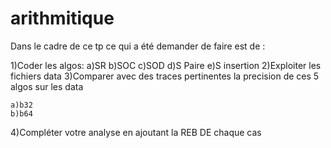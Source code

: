 # arithmitique
Dans le cadre de ce tp ce qui a été demander de faire est de :

1)Coder les algos:
    a)SR
    b)SOC
    c)SOD
    d)S Paire
    e)S insertion
2)Exploiter les fichiers data 
3)Comparer avec des traces pertinentes la precision de ces 5 algos sur les data 

    a)b32
    b)b64
4)Compléter votre analyse en ajoutant la REB DE chaque cas 
